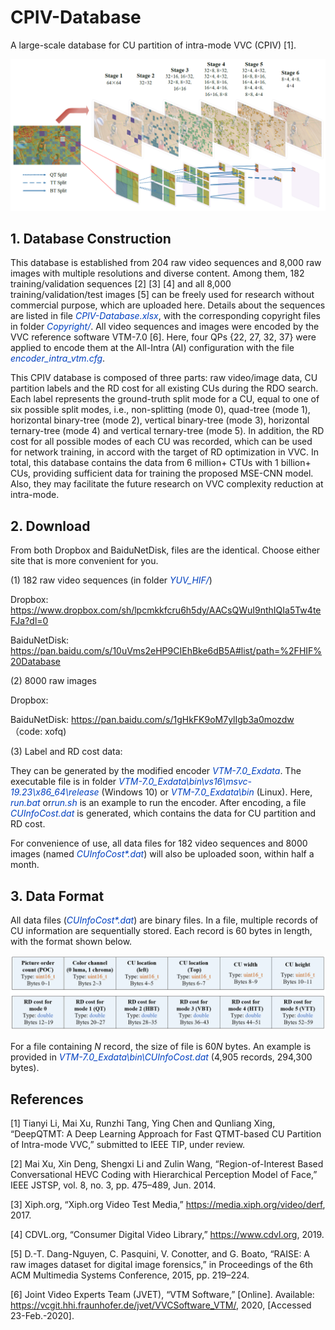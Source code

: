 # CPIV-Database

A large-scale database for CU partition of intra-mode VVC (CPIV) [1].

![CU_Partition](CU_Partition.PNG)

## 1. Database Construction

This database is established from 204 raw video sequences and 8,000 raw images with multiple resolutions and diverse content. Among them, 182 training/validation sequences [2] [3] [4] and all 8,000 training/validation/test images [5] can be freely used for research without commercial purpose, which are uploaded here. Details about the sequences are listed in file <font color="#0040c0">*CPIV-Database.xlsx*</font>, with the corresponding copyright files in folder <font color="#0040c0">*Copyright/*</font>. All video sequences and images were encoded by the VVC reference software VTM-7.0 [6]. Here, four QPs \{22, 27, 32, 37\} were applied to encode them at the All-Intra (AI) configuration with the file <font color="#0040c0">*encoder\_intra\_vtm.cfg*</font>. 

This CPIV database is composed of three parts: raw video/image data, CU partition labels and the RD cost for all existing CUs during the RDO search. Each label represents the ground-truth split mode for a CU, equal to one of six possible split modes, i.e., non-splitting (mode 0), quad-tree (mode 1), horizontal binary-tree (mode 2), vertical binary-tree (mode 3), horizontal ternary-tree (mode 4) and vertical ternary-tree (mode 5). In addition, the RD cost for all possible modes of each CU was recorded, which can be used for network training, in accord with the target of RD optimization in VVC. In total, this database contains the data from 6 million+ CTUs with 1 billion+ CUs, providing sufficient data for training the proposed MSE-CNN model. Also, they may facilitate the future research on VVC complexity reduction at intra-mode.

## 2. Download

From both Dropbox and BaiduNetDisk, files are the identical. Choose either site that is more convenient for you.

(1) 182 raw video sequences (in folder <font color="#0040c0">*YUV_HIF/*</font>)

Dropbox: https://www.dropbox.com/sh/lpcmkkfcru6h5dy/AACsQWuI9nthIQIa5Tw4teFJa?dl=0

BaiduNetDisk: https://pan.baidu.com/s/10uVms2eHP9CIEhBke6dB5A#list/path=%2FHIF%20Database

(2) 8000 raw images

Dropbox: 

BaiduNetDisk: https://pan.baidu.com/s/1gHkFK9oM7ylIgb3a0mozdw  （code: xofq)

(3) Label and RD cost data:

They can be generated by the modified encoder <font color="#0040c0">*VTM-7.0_Exdata*</font>. The executable file is in folder <font color="#0040c0">*VTM-7.0_Exdata\bin\vs16\msvc-19.23\x86_64\release*</font> (Windows 10) or <font color="#0040c0">*VTM-7.0_Exdata\bin*</font> (Linux). Here, <font color="#0040c0">*run.bat*</font> or<font color="#0040c0">*run.sh*</font> is an example to run the encoder. After encoding, a file <font color="#0040c0">*CUInfoCost.dat*</font> is generated, which contains the data for CU partition and RD cost.

For convenience of use, all data files for 182 video sequences and 8000 images (named <font color="#0040c0">*CUInfoCost\*.dat*</font>) will also be uploaded soon, within half a month.

## 3. Data Format

All data files (<font color="#0040c0">*CUInfoCost\*.dat*</font>) are binary files. In a file, multiple records of CU information are sequentially stored. Each record is 60 bytes in length, with the format shown below.

![Data_Format](Data_Format.png)

For a file containing *N* record, the size of file is 60*N* bytes. An example is provided in <font color="#0040c0">*VTM-7.0_Exdata\bin\CUInfoCost.dat*</font> (4,905 records, 294,300 bytes).

## References

[1] Tianyi Li, Mai Xu, Runzhi Tang, Ying Chen and Qunliang Xing, “DeepQTMT: A Deep Learning Approach for Fast QTMT-based CU Partition of Intra-mode VVC,” submitted to IEEE TIP, under review.

[2] Mai Xu, Xin Deng, Shengxi Li and Zulin Wang, “Region-of-Interest Based Conversational HEVC Coding with Hierarchical Perception Model of Face,” IEEE JSTSP, vol. 8, no. 3, pp. 475–489, Jun. 2014.

[3] Xiph.org, “Xiph.org Video Test Media,” https://media.xiph.org/video/derf, 2017.

[4] CDVL.org, “Consumer Digital Video Library,” https://www.cdvl.org, 2019.

[5] D.-T. Dang-Nguyen, C. Pasquini, V. Conotter, and G. Boato, “RAISE: A raw images dataset for digital image forensics,” in Proceedings of the 6th ACM Multimedia Systems Conference, 2015, pp. 219–224.

[6] Joint Video Experts Team (JVET), “VTM Software,” [Online]. Available: https://vcgit.hhi.fraunhofer.de/jvet/VVCSoftware_VTM/, 2020, [Accessed 23-Feb.-2020].
